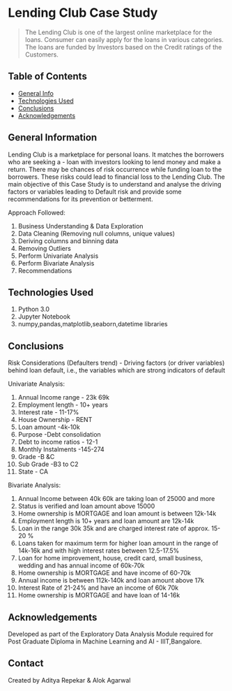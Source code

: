 # Lending Club Case Study
> The Lending Club is one of the largest online marketplace for the loans. Consumer can easily apply for the loans in various categories.  The loans are funded by Investors based on the Credit ratings of the Customers.




## Table of Contents
* [General Info](#general-information)
* [Technologies Used](#technologies-used)
* [Conclusions](#conclusions)
* [Acknowledgements](#acknowledgements)



## General Information

Lending Club is a marketplace for personal loans. It matches the borrowers who are seeking a - loan with investors looking to lend money and make a return.
There may be chances of risk occurrence while funding loan to the borrowers. These risks could lead to financial loss to the Lending Club.
The main objective of this Case Study is to understand and analyse the driving factors or variables leading to Default risk and provide some recommendations for its prevention or betterment.

Approach Followed:

1.	Business Understanding & Data Exploration
2.	Data Cleaning (Removing null columns, unique values)
3.	Deriving columns and binning data
4.	Removing Outliers
5.	Perform Univariate Analysis
6.	Perform Bivariate Analysis
7.	Recommendations





## Technologies Used

1. Python 3.0
2. Jupyter Notebook
3. numpy,pandas,matplotlib,seaborn,datetime libraries


## Conclusions

Risk Considerations (Defaulters trend) - Driving factors (or driver variables) behind loan default, i.e., the variables which are strong indicators of default

Univariate Analysis:

1.	Annual Income range - 23k 69k
2.	Employment length - 10+ years
3.	Interest rate - 11-17%
4.	House Ownership - RENT
5.	Loan amount -4k-10k
6.	Purpose -Debt consolidation
7.	Debt to income ratios - 12-1
8.	Monthly Instalments -145-274
9.	Grade -B &C 
10.	Sub Grade -B3 to C2
11.	State - CA



Bivariate Analysis:

1.	Annual Income between 40k 60k are taking loan of 25000 and more
2.	Status is verified and loan amount above 15000
3.	Home ownership is MORTGAGE and loan amount is between 12k-14k
4.	Employment length is 10+ years and loan amount are 12k-14k
5.	Loan in the range 30k 35k and are charged interest rate of approx. 15-20 %
6.	Loans taken for maximum term for higher loan amount in the range of 14k-16k and with high interest rates between 12.5-17.5%
7.	Loan for home improvement, house, credit card, small business, wedding and has annual income of 60k-70k
8.	Home ownership is MORTGAGE and have income of 60-70k
9.	Annual income is between 112k-140k and loan amount above 17k
10.	Interest Rate of 21-24% and have an income of 60k 70k
11.	Home ownership is MORTGAGE and have loan of 14-16k



## Acknowledgements

Developed as part of the Exploratory Data Analysis Module required for Post Graduate Diploma in Machine Learning and AI - IIIT,Bangalore.


## Contact
Created by Aditya Repekar & Alok Agarwal